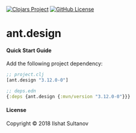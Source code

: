 [![Clojars Project](https://img.shields.io/clojars/v/ant.design.svg)](https://clojars.org/ant.design)
[![GitHub License](https://img.shields.io/github/license/mashape/apistatus.svg)](LICENSE)

# ant.design

#### Quick Start Guide

Add the following project dependency:

```clojure
;; project.clj
[ant.design "3.12.0-0"]

;; deps.edn
{:deps {ant.design {:mvn/version "3.12.0-0"}}}
```

#### License

Copyright © 2018 Ilshat Sultanov
